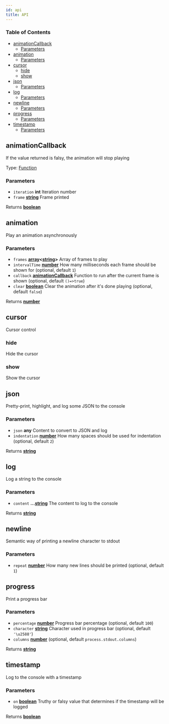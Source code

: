 ```yaml
---
id: api
title: API
---
```

<!-- Generated by documentation.js. Update this documentation by updating the source code. -->

### Table of Contents

-   [animationCallback][1]
    -   [Parameters][2]
-   [animation][3]
    -   [Parameters][4]
-   [cursor][5]
    -   [hide][6]
    -   [show][7]
-   [json][8]
    -   [Parameters][9]
-   [log][10]
    -   [Parameters][11]
-   [newline][12]
    -   [Parameters][13]
-   [progress][14]
    -   [Parameters][15]
-   [timestamp][16]
    -   [Parameters][17]

## animationCallback

If the value returned is falsy, the animation will stop playing

Type: [Function][18]

### Parameters

-   `iteration` **int** Iteration number
-   `frame` **[string][19]** Frame printed

Returns **[boolean][20]** 

## animation

Play an animation asynchronously

### Parameters

-   `frames` **[array][21]&lt;[string][19]>** Array of frames to play
-   `intervalTime` **[number][22]** How many milliseconds each frame should be shown for (optional, default `1`)
-   `callback` **[animationCallback][23]** Function to run after the current frame is shown (optional, default `()=>true`)
-   `clear` **[boolean][20]** Clear the animation after it's done playing (optional, default `false`)

Returns **[number][22]** 

## cursor

Cursor control

### hide

Hide the cursor

### show

Show the cursor

## json

Pretty-print, highlight, and log some JSON to the console

### Parameters

-   `json` **any** Content to convert to JSON and log
-   `indentation` **[number][22]** How many spaces should be used for indentation (optional, default `2`)

Returns **[string][19]** 

## log

Log a string to the console

### Parameters

-   `content` **...[string][19]** The content to log to the console

Returns **[string][19]** 

## newline

Semantic way of printing a newline character to stdout

### Parameters

-   `repeat` **[number][22]** How many new lines should be printed (optional, default `1`)

## progress

Print a progress bar

### Parameters

-   `percentage` **[number][22]** Progress bar percentage (optional, default `100`)
-   `character` **[string][19]** Character used in progress bar (optional, default `'\u2588'`)
-   `columns` **[number][22]**  (optional, default `process.stdout.columns`)

Returns **[string][19]** 

## timestamp

Log to the console with a timestamp

### Parameters

-   `on` **[boolean][20]** Truthy or falsy value that determines if the timestamp will be logged

Returns **[boolean][20]** 

[1]: #animationcallback

[2]: #parameters

[3]: #animation

[4]: #parameters-1

[5]: #cursor

[6]: #hide

[7]: #show

[8]: #json

[9]: #parameters-2

[10]: #log

[11]: #parameters-3

[12]: #newline

[13]: #parameters-4

[14]: #progress

[15]: #parameters-5

[16]: #timestamp

[17]: #parameters-6

[18]: https://developer.mozilla.org/docs/Web/JavaScript/Reference/Statements/function

[19]: https://developer.mozilla.org/docs/Web/JavaScript/Reference/Global_Objects/String

[20]: https://developer.mozilla.org/docs/Web/JavaScript/Reference/Global_Objects/Boolean

[21]: https://developer.mozilla.org/docs/Web/JavaScript/Reference/Global_Objects/Array

[22]: https://developer.mozilla.org/docs/Web/JavaScript/Reference/Global_Objects/Number

[23]: #animationcallback